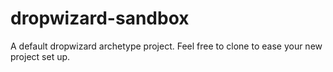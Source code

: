 # dropwizard-sandbox
A default dropwizard archetype project. Feel free to clone to ease your new project set up.
